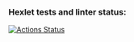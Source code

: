 ### Hexlet tests and linter status:
[![Actions Status](https://github.com/EvgeniyKoch/devops-for-programmers-project-76/workflows/hexlet-check/badge.svg)](https://github.com/EvgeniyKoch/devops-for-programmers-project-76/actions)
